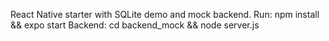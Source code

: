 React Native starter with SQLite demo and mock backend. Run: npm install && expo start
Backend: cd backend_mock && node server.js
